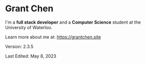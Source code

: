 # Grant Chen

I'm a **full stack developer** and a **Computer Science** student at the University of Waterloo.

Learn more about me at: https://grantchen.site

Version: 2.3.5

Last Edited: May 8, 2023
